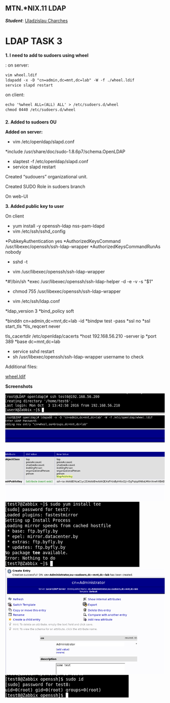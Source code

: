 MTN.*NIX.11 LDAP
---

***Student***: [Uladzislau Charches](https://upsa.epam.com/workload/employeeView.do?employeeId=4060741400038705754#emplTab=general)

# LDAP TASK 3

**1. I need to add to sudoers using wheel**

:
on server:

    vim wheel.ldif
    ldapadd -x -D "cn=admin,dc=mnt,dc=lab" -W -f ./wheel.ldif
    service slapd restart

on client:

    echo '%wheel ALL=(ALL) ALL' > /etc/sudoers.d/wheel
    chmod 0440 /etc/sudoers.d/wheel

###

**2. Added to sudoers OU**


**Added on server:**

- vim /etc/openldap/slapd.conf

*include /usr/share/doc/sudo-1.8.6p7/schema.OpenLDAP

- slaptest -f /etc/openldap/slapd.conf
- service slapd restart

Created “sudouers” organizational unit.

Created SUDO Role in sudoers branch

On web-UI

**3. Added public key to user** 

On client

- yum install -y openssh-ldap nss-pam-ldapd
- vim /etc/ssh/sshd_config

*PubkeyAuthentication yes
*AuthorizedKeysCommand /usr/libexec/openssh/ssh-ldap-wrapper
*AuthorizedKeysCommandRunAs nobody

- sshd -t

- vim /usr/libexec/openssh/ssh-ldap-wrapper

*#!/bin/sh
*exec /usr/libexec/openssh/ssh-ldap-helper -d -e -v -s "$1"

- chmod 755 /usr/libexec/openssh/ssh-ldap-wrapper

- vim /etc/ssh/ldap.conf

*ldap_version 3
*bind_policy soft


*binddn cn=admin,dc=mnt,dc=lab -id
*bindpw test -pass
*ssl no
*ssl start_tls
*tls_reqcert never

tls_cacertdir /etc/openldap/cacerts
*host 192.168.56.210 -server ip
*port 389
*base dc=mnt,dc=lab

- service sshd restart
- sh /usr/libexec/openssh/ssh-ldap-wrapper username to check

Additional files:

[wheel.ldif](wheel.ldif)

**Screenshots**

![1](screens/1.png)
![2](screens/2.png)
![3](screens/3.png)
![4](screens/4.png)
![5](screens/5.png)
![6](screens/6.png)
